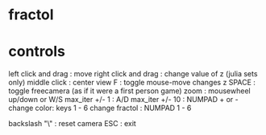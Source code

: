 # fractol

# controls

left click and drag : move
right click and drag : change value of z (julia sets only)
middle click : center view
F : toggle mouse-move changes z
SPACE : toggle freecamera (as if it were a first person game)
zoom : mousewheel up/down or W/S
max_iter +/- 1 : A/D
max_iter +/- 10 : NUMPAD + or -
change color: keys 1 - 6
change fractol : NUMPAD 1 - 6

backslash "\\" : reset camera
ESC : exit
